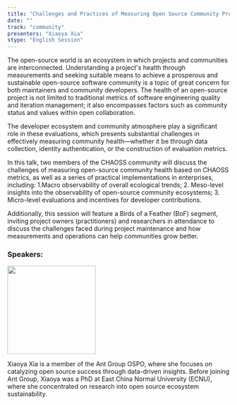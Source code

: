 ```yaml
---
title: "Challenges and Practices of Measuring Open Source Community Project Health"
date: ""
track: "community"
presenters: "Xiaoya Xia"
stype: "English Session"
--- 
```


The open-source world is an ecosystem in which projects and communities are interconnected. Understanding a project's health through measurements and seeking suitable means to achieve a prosperous and sustainable open-source software community is a topic of great concern for both maintainers and community developers. The health of an open-source project is not limited to traditional metrics of software engineering quality and iteration management; it also encompasses factors such as community status and values within open collaboration.

The developer ecosystem and community atmosphere play a significant role in these evaluations, which presents substantial challenges in effectively measuring community health—whether it be through data collection, identity authentication, or the construction of evaluation metrics.

In this talk, two members of the CHAOSS community will discuss the challenges of measuring open-source community health based on CHAOSS metrics, as well as a series of practical implementations in enterprises, including:
 1.Macro observability of overall ecological trends;
 2. Meso-level insights into the observability of open-source community ecosystems;
 3. Micro-level evaluations and incentives for developer contributions.

Additionally, this session will feature a Birds of a Feather (BoF) segment, inviting project owners (practitioners) and researchers in attendance to discuss the challenges faced during project maintenance and how measurements and operations can help communities grow better.


### Speakers:

<img src="https://sessionize.com/image/e746-400o400o1-irRRfX45oHJUwig85uBoD.jpg" width="200" /><br/>

Xiaoya Xia is a member of the Ant Group OSPO, where she focuses on catalyzing open source success through data-driven insights. Before joining Ant Group, Xiaoya was a PhD at East China Normal University (ECNU), where she concentrated on research into open source ecosystem sustainability. 